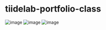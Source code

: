 # tiidelab-portfolio-class
![image](https://user-images.githubusercontent.com/102140833/159577990-ce9179cf-cf68-4cb2-bfbd-072a47a57e7d.png)
![image](https://user-images.githubusercontent.com/102140833/159578414-4e87143a-ceb0-4ca6-aa5b-44efa2dcf31c.png)
![image](https://user-images.githubusercontent.com/102140833/159578505-13ff29e1-9c51-44f9-8247-317f1fda4527.png)

